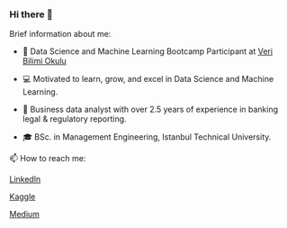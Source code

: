 ### Hi there 👋

Brief information about me:

- 🌱	Data Science and Machine Learning Bootcamp Participant at [Veri Bilimi Okulu](https://www.linkedin.com/in/veribilimiokulu/)

- 💻 	Motivated to learn, grow, and excel in Data Science and Machine Learning.

- :muscle:	Business data analyst with over 2.5 years of experience in banking legal & regulatory reporting.

- :mortar_board:	BSc. in Management Engineering, Istanbul Technical University.


📫 How to reach me:

[Linkedln](https://www.linkedin.com/in/mursideyarkin/)

[Kaggle](https://www.kaggle.com/mursideyarkin)

[Medium](https://medium.com/@yarkinmurside)
